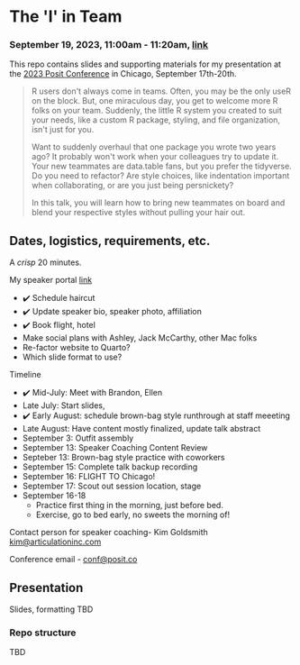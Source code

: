 # The 'I' in Team
### September 19, 2023, 11:00am - 11:20am, [link](https://reg.conf.posit.co/flow/posit/positconf23/publiccatalog/page/publiccatalog?search=%22Liz%20Roten%22)

This repo contains slides and supporting materials for my presentation at the [2023 Posit Conference](https://posit.co/conference/) in Chicago, September 17th-20th.  

> R users don't always come in teams. Often, you may be the only useR on the block. But, one miraculous day, you get to welcome more R folks on your team. Suddenly, the little R system you created to suit your needs, like a custom R package, styling, and file organization, isn't just for you.
> 
> Want to suddenly overhaul that one package you wrote two years ago? It probably won't work when your colleagues try to update it. Your new teammates are data.table fans, but you prefer the tidyverse. Do you need to refactor? Are style choices, like indentation important when collaborating, or are you just being persnickety?
> 
> In this talk, you will learn how to bring new teammates on board and blend your respective styles without pulling your hair out.

## Dates, logistics, requirements, etc.      

A _crisp_ 20 minutes.   

My speaker portal [link](https://u32038960.ct.sendgrid.net/ls/click?upn=25l9Xv4V-2B5S-2FMhPbVBTtEKq3aE5jp7tIigwALgxrl3xkvrZG5Pgf7fc9fFWPMWlhBRJnq4n3CcX3htLLKe4cpZYDBIdsVYHvrehVq-2FMlC8Y-3DEZoo_4kTOH7FCTUlFihji9QI8wfP4-2BAbTclOgs0jeiXQjuarYZNJT2JfdsYwgSFW2FicUEf4fFWauEHBlS-2F1mIBd7dYjKRmFyTNX5b4NjaVL7Re9uSWBpOHDMwqnrRmmWvwpEGVefct-2BipYKQIH0pB-2F14PPgU-2F60J5KMniAzP3z9Zp9XeOX8ADzxv6ve7fj9ZCgLo9F0AGE7Kni-2FIQxcEqLCDlOrDOL1aK-2FXGOA-2BIhIc1Boc9iWTo6J91WvMS-2BZBug6j5nq0YksbpzVLeurJ0akK3DNyCANUlmW8MCyGMN20GtnacTHPX1k34CRd9RkaJ-2Bctg1eAFORLI8lUTVp2VgpBoLKR0wRGF-2F9G0m7Ix9jh8qbZ3u7qkV1szyxrr6doNyHeBc9dPgJcOtaqGTvPpruag-2FHT0DeJU4a4aBfGFApshTl0vMMqzIKlKTo-2B1Nh2AV-2BtK4ofZXor0KT875YjQtTRhNCImJ49FdgaHaeAB-2FPK9qsM-3D)

- :heavy_check_mark:️ Schedule haircut
- :heavy_check_mark:️ Update speaker bio, speaker photo, affiliation
- :heavy_check_mark: Book flight, hotel
- Make social plans with Ashley, Jack McCarthy, other Mac folks
- Re-factor website to Quarto?
- Which slide format to use?

Timeline
- ✔️ Mid-July: Meet with Brandon, Ellen
- Late July: Start slides, 
- ✔️ Early August: schedule brown-bag style runthrough at staff meeeting
- Late August: Have content mostly finalized, update talk abstract
- September 3: Outfit assembly
- September 13: Speaker Coaching Content Review
- Septeber 13: Brown-bag style practice with coworkers
- September 15: Complete talk backup recording
- September 16: FLIGHT TO Chicago!
- September 17: Scout out session location, stage
- September 16-18
    - Practice first thing in the morning, just before bed. 
    - Exercise, go to bed early, no sweets the morning of!

Contact person for speaker coaching- Kim Goldsmith kim@articulationinc.com

Conference email - conf@posit.co

## Presentation  

Slides, formatting TBD

### Repo structure  

TBD

